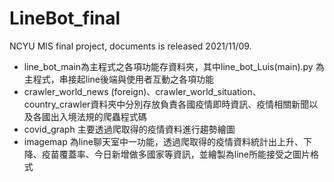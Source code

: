 # LineBot_final
NCYU MIS final project, documents is released 2021/11/09.
- line_bot_main為主程式之各項功能存資料夾，其中line_bot_Luis(main).py 為主程式，串接起line後端與使用者互動之各項功能
- crawler_world_news (foreign)、crawler_world_situation、country_crawler資料夾中分別存放負責各國疫情即時資訊、疫情相關新聞以及各國出入境法規的爬蟲程式碼
- covid_graph 主要透過爬取得的疫情資料進行趨勢繪圖
- imagemap 為line聊天室中一功能，透過爬取得的疫情資料統計出上升、下降、疫苗覆蓋率、今日新增做多國家等資訊，並繪製為line所能接受之圖片格式
